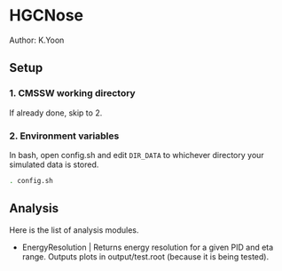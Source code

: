 # HGCNose

Author: K.Yoon

## Setup
### 1. CMSSW working directory
If already done, skip to 2.

### 2. Environment variables
In bash, open config.sh and edit `DIR_DATA` to whichever directory your simulated data is stored.
```bash
. config.sh
```

## Analysis
Here is the list of analysis modules.
* EnergyResolution | Returns energy resolution for a given PID and eta range. Outputs plots in output/test.root (because it is being tested).
